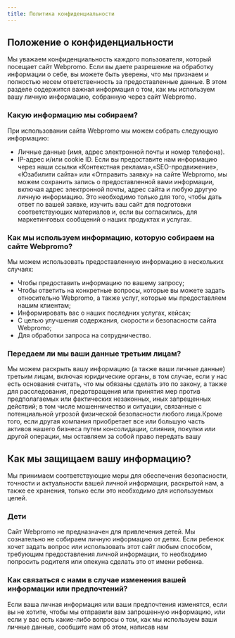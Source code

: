 ```yaml
---
title: Политика конфиденциальности
---
```


## Положение о конфиденциальности

<div>

Мы уважаем конфиденциальность каждого пользователя, который посещает сайт Webpromo. Если вы даете разрешение на обработку информации о себе, вы можете быть уверены, что мы признаем и полностью несем ответственность за предоставленные данные. В этом разделе содержится важная информация о том, как мы используем вашу личную информацию, собранную через сайт Webpromo.

### Какую информацию мы собираем?

При использовании сайта Webpromo мы можем собрать следующую информацию:
- Личные данные (имя, адрес электронной почты и номер телефона).
- IP-адрес и/или cookie ID. Если вы предоставите нам информацию через наши ссылки «Контекстная реклама»,«SEO-продвижение», «Юзабилити сайта» или «Отправить заявку» на сайте Webpromo, мы можем сохранить запись о предоставленной вами информации, включая адрес электронной почты, адрес сайта и любую другую личную информацию. Это необходимо только для того, чтобы дать ответ по вашей заявке, изучить ваш сайт для подготовки соответствующих материалов и, если вы согласились, для маркетинговых сообщений о наших продуктах и услугах.

### Как мы используем информацию, которую собираем на сайте Webpromo?

Мы можем использовать предоставленную информацию в нескольких случаях:
- Чтобы предоставить информацию по вашему запросу;
- Чтобы ответить на конкретные вопросы, которые вы можете задать относительно Webpromo, а также услуг, которые мы предоставляем нашим клиентам;
- Информировать вас о наших последних услугах, кейсах;
- С целью улучшения содержания, скорости и безопасности сайта Webpromo;
- Для обработки запроса на сотрудничество.

### Передаем ли мы ваши данные третьим лицам?

Мы можем раскрыть вашу информацию (а также ваши личные данные) третьим лицам, включая юридические органы, в том случае, если у нас есть основания считать, что мы обязаны сделать это по закону, а также для расследования, предотвращения или принятия мер против предполагаемых или фактических незаконных, иных запрещенных действий; в том числе мошенничество и ситуации, связанные с потенциальной угрозой физической безопасности любого лица.Кроме того, если другая компания приобретает все или большую часть активов нашего бизнеса путем консолидации, слияния, покупки или другой операции, мы оставляем за собой право передать вашу
</div>

## Как мы защищаем вашу информацию?

<div>

Мы принимаем соответствующие меры для обеспечения безопасности, точности и актуальности вашей личной информации, раскрытой нам, а также ее хранения, только если это необходимо для используемых целей.

### Дети

Сайт Webpromo не предназначен для привлечения детей. Мы сознательно не собираем личную информацию от детях.
Если ребенок хочет задать вопрос или использовать этот сайт любым способом, требующим предоставления личной информации, то необходимо попросить родителя или опекуна сделать это от имени ребенка.

### Как связаться с нами в случае изменения вашей информации или предпочтений?


Если ваша личная информация или ваши предпочтения изменятся, если вы не хотите, чтобы мы отправили вам запрошенную информацию, или если у вас есть какие-либо вопросы о том, как мы используем ваши личные данные, сообщите нам об этом, написав нам
</div>